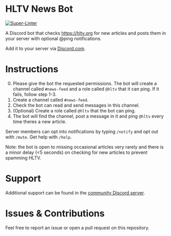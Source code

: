 # HLTV News Bot

[![Super-Linter](https://github.com/ivolong/hltv-news-bot/actions/workflows/super-linter.yml/badge.svg)](https://github.com/marketplace/actions/super-linter)

A Discord bot that checks https://hltv.org for new articles and posts them in your server with optional @ping notifications.

Add it to your server via [Discord.com](https://discord.com/oauth2/authorize?client_id=745404733857988740&permissions=2416134160&scope=applications.commands%20bot).

# Instructions
0) Please give the bot the requested permissions. The bot will create a channel called `#news-feed` and a role called `@hltv` that it can ping. If it fails, follow step 1-3.
1) Create a channel called `#news-feed`.
2) Check the bot can read and send messages in this channel.
3) (Optional) Create a role called `@hltv` that the bot can ping.
4) The bot will find the channel, post a message in it and ping `@hltv` every time theres a new article.

Server members can opt into notifications by typing `/notify` and opt out with `/mute`.
Get help with `/help`.

Note: the bot is open to missing occasional articles very rarely and there is a minor delay (<5 seconds) on checking for new articles to prevent spamming HLTV.

# Support

Additional support can be found in the [community Discord server](https://discord.gg/dE3NFqTzEx).

# Issues & Contributions

Feel free to report an issue or open a pull request on this repository.
